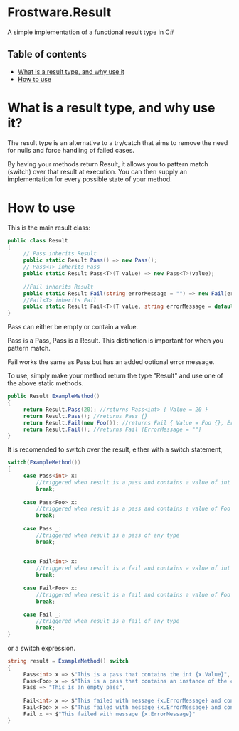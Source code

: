 # Frostware.Result

A simple implementation of a functional result type in C#

## Table of contents
* [What is a result type, and why use it](#what-is-a-result-type-and-why-use-it)
* [How to use](#how-to-use)


# What is a result type, and why use it?

The result type is an alternative to a try/catch that aims to remove the need for nulls and force handling of failed cases.

By having your methods return Result, it allows you to pattern match (switch) over that result at execution. You can then supply an implementation for every possible state of your method.

# How to use

This is the main result class:
```cs
public class Result
{
     // Pass inherits Result
     public static Result Pass() => new Pass(); 
     // Pass<T> inherits Pass
     public static Result Pass<T>(T value) => new Pass<T>(value); 
     
     //Fail inherits Result
     public static Result Fail(string errorMessage = "") => new Fail(errorMessage); 
     //Fail<T> inherits Fail
     public static Result Fail<T>(T value, string errorMessage = default) => new Fail<T>(value, errorMessage); 
}
```
Pass can either be empty or contain a value.

Pass<T> is a Pass, Pass is a Result. 
This distinction is important for when you pattern match.

Fail works the same as Pass but has an added optional error message. 

To use, simply make your method return the type "Result" and use one of the above static methods.
```cs
public Result ExampleMethod()
{
     return Result.Pass(20); //returns Pass<int> { Value = 20 }
     return Result.Pass(); //returns Pass {}
     return Result.Fail(new Foo()); //returns Fail { Value = Foo {}, ErrorMessage = "" }
     return Result.Fail(); //returns Fail {ErrorMessage = ""}
}
```
It is recomended to switch over the result, either with a switch statement,

```cs
switch(ExampleMethod())
{
     case Pass<int> x:
         //triggered when result is a pass and contains a value of int
         break;
 
     case Pass<Foo> x:
         //triggered when result is a pass and contains a value of Foo
         break;
 
     case Pass _:
         //triggered when result is a pass of any type
         break;
 
 
     case Fail<int> x:
         //triggered when result is a fail and contains a value of int
         break;
 
     case Fail<Foo> x:
         //triggered when result is a fail and contains a value of Foo
         break;
 
     case Fail _:
         //triggered when result is a fail of any type
         break;
}
```

or a switch expression.
```cs
string result = ExampleMethod() switch
{
     Pass<int> x => $"This is a pass that contains the int {x.Value}",
     Pass<Foo> x => $"This is a pass that contains an instance of the class Foo {x.Value}",
     Pass => "This is an empty pass",
 
     Fail<int> x => $"This failed with message {x.ErrorMessage} and contains the int {x.Value}",
     Fail<Foo> x => $"This failed with message {x.ErrorMessage} and contains an instance of the class foo {x.Value}",
     Fail x => $"This failed with message {x.ErrorMessage}"
}
```
